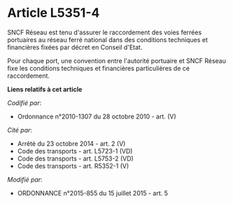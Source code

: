 # Article L5351-4

SNCF Réseau est tenu d'assurer le raccordement des voies ferrées portuaires au réseau ferré national dans des conditions
techniques et financières fixées par décret en Conseil d'Etat.

Pour chaque port, une convention entre l'autorité portuaire et SNCF Réseau fixe les conditions techniques et financières
particulières de ce raccordement.

**Liens relatifs à cet article**

_Codifié par_:

  - Ordonnance n°2010-1307 du 28 octobre 2010 - art. (V)

_Cité par_:

  - Arrêté du 23 octobre 2014 - art. 2 (V)
  - Code des transports - art. L5723-1 (VD)
  - Code des transports - art. L5753-2 (VD)
  - Code des transports - art. R5352-1 (V)

_Modifié par_:

  - ORDONNANCE n°2015-855 du 15 juillet 2015 - art. 5
